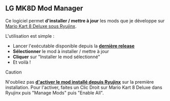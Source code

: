 ## LG MK8D Mod Manager
Ce logiciel permet **d'installer / mettre à jour** les mods que je développe sur <ins>Mario Kart 8 Deluxe sous Ryujinx</ins>.

L'utilisation est simple :
  - Lancer l'exécutable disponible depuis la [**dernière release**](github.com/LoveGmod/mk8d-mod-manager/releases/latest)
  - **Sélectionner** le mod à installer / mettre à jour
  - **Cliquer** sur "Installer le mod sélectionné"
  - Et voilà !

> [!CAUTION]
> N'oubliez pas <ins>**d'activer le mod installé depuis Ryujinx**</ins> sur la première installation.
> Pour l'activer, faites un Clic Droit sur Mario Kart 8 Deluxe dans Ryujinx puis "Manage Mods" puis "Enable All".